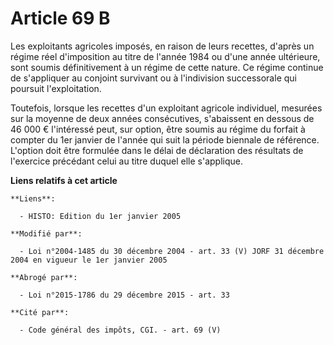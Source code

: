 # Article 69 B

Les exploitants agricoles imposés, en raison de leurs recettes, d'après un régime réel d'imposition au titre de l'année 1984
ou d'une année ultérieure, sont soumis définitivement à un régime de cette nature. Ce régime continue de s'appliquer au
conjoint survivant ou à l'indivision successorale qui poursuit l'exploitation.

Toutefois, lorsque les recettes d'un exploitant agricole individuel, mesurées sur la moyenne de deux années consécutives,
s'abaissent en dessous de 46 000 € l'intéressé peut, sur option, être soumis au régime du forfait à compter du 1er janvier de
l'année qui suit la période biennale de référence. L'option doit être formulée dans le délai de déclaration des résultats de
l'exercice précédant celui au titre duquel elle s'applique.

**Liens relatifs à cet article**

	**Liens**:

	  - HISTO: Edition du 1er janvier 2005

	**Modifié par**:

	  - Loi n°2004-1485 du 30 décembre 2004 - art. 33 (V) JORF 31 décembre 2004 en vigueur le 1er janvier 2005

	**Abrogé par**:

	  - Loi n°2015-1786 du 29 décembre 2015 - art. 33

	**Cité par**:

	  - Code général des impôts, CGI. - art. 69 (V)
